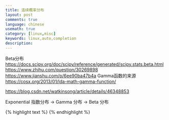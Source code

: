 ```yaml
---
title: 连续概率分布
layout: post
comments: true
language: chinese
usemath: true
category: [linux,misc]
keywords: linux,auto,completion
description:
---
```


<!-- more -->




Beta分布
https://docs.scipy.org/doc/scipy/reference/generated/scipy.stats.beta.html
https://www.zhihu.com/question/30269898
https://www.jianshu.com/p/6ee90ba47b4a
Gamma函数的来源
https://cosx.org/2013/01/lda-math-gamma-function/

https://blog.csdn.net/watkinsong/article/details/46348853

Exponential 指数分布 -> Gamma 分布 -> Beta 分布

{% highlight text %}
{% endhighlight %}
